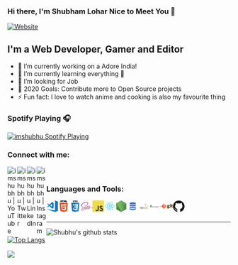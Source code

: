 ### Hi there, I'm Shubham Lohar Nice to Meet You 👋

[![Website](https://img.shields.io/website?label=CodePen&style=for-the-badge&url=https%3A%2F%2Fcodepen.io%2Fimshubhu)](https://codepen.io/imshubhu)


## I'm a Web Developer, Gamer and Editor

- 🔭 I’m currently working on a Adore India!
- 🌱 I’m currently learning everything 🤣
- 👯 I’m looking for Job 
- 🥅 2020 Goals: Contribute more to Open Source projects
- ⚡ Fun fact: I love to watch anime and cooking is also my favourite thing 

### Spotify Playing 🎧
[<img src="https://now-playing-imshubhu.vercel.app/api/spotify-playing" alt="imshubhu Spotify Playing" width="350" />](https://open.spotify.com/user/swyqyimdc12jajde4vpwd2x1b)

### Connect with me:

[<img align="left" alt="imshubhu | YouTube" width="22px" src="https://cdn.jsdelivr.net/npm/simple-icons@v3/icons/youtube.svg" />][youtube]
[<img align="left" alt="imshubhu | Twitter" width="22px" src="https://cdn.jsdelivr.net/npm/simple-icons@v3/icons/twitter.svg" />][twitter]
[<img align="left" alt="imshubhu | LinkedIn" width="22px" src="https://cdn.jsdelivr.net/npm/simple-icons@v3/icons/linkedin.svg" />][linkedin]
[<img align="left" alt="imshubhu | Instagram" width="22px" src="https://cdn.jsdelivr.net/npm/simple-icons@v3/icons/instagram.svg" />][instagram]

<br />

### Languages and Tools:

[<img align="left" alt="Visual Studio Code" width="26px" src="https://raw.githubusercontent.com/github/explore/80688e429a7d4ef2fca1e82350fe8e3517d3494d/topics/visual-studio-code/visual-studio-code.png" />][linkedin]
[<img align="left" alt="HTML5" width="26px" src="https://raw.githubusercontent.com/github/explore/80688e429a7d4ef2fca1e82350fe8e3517d3494d/topics/html/html.png" />][linkedin]
[<img align="left" alt="CSS3" width="26px" src="https://raw.githubusercontent.com/github/explore/80688e429a7d4ef2fca1e82350fe8e3517d3494d/topics/css/css.png" />][linkedin]
[<img align="left" alt="Sass" width="26px" src="https://raw.githubusercontent.com/github/explore/80688e429a7d4ef2fca1e82350fe8e3517d3494d/topics/sass/sass.png" />][linkedin]
[<img align="left" alt="JavaScript" width="26px" src="https://raw.githubusercontent.com/github/explore/80688e429a7d4ef2fca1e82350fe8e3517d3494d/topics/javascript/javascript.png" />][linkedin]
[<img align="left" alt="React" width="26px" src="https://raw.githubusercontent.com/github/explore/80688e429a7d4ef2fca1e82350fe8e3517d3494d/topics/react/react.png" />][linkedin]
[<img align="left" alt="Node.js" width="26px" src="https://raw.githubusercontent.com/github/explore/80688e429a7d4ef2fca1e82350fe8e3517d3494d/topics/nodejs/nodejs.png" />][linkedin]
[<img align="left" alt="SQL" width="26px" src="https://raw.githubusercontent.com/github/explore/80688e429a7d4ef2fca1e82350fe8e3517d3494d/topics/sql/sql.png" />][linkedin]
[<img align="left" alt="MySQL" width="26px" src="https://raw.githubusercontent.com/github/explore/80688e429a7d4ef2fca1e82350fe8e3517d3494d/topics/mysql/mysql.png" />][linkedin]
[<img align="left" alt="MongoDB" width="26px" src="https://raw.githubusercontent.com/github/explore/80688e429a7d4ef2fca1e82350fe8e3517d3494d/topics/mongodb/mongodb.png" />][linkedin]
[<img align="left" alt="Git" width="26px" src="https://raw.githubusercontent.com/github/explore/80688e429a7d4ef2fca1e82350fe8e3517d3494d/topics/git/git.png" />][linkedin]
[<img align="left" alt="GitHub" width="26px" src="https://raw.githubusercontent.com/github/explore/78df643247d429f6cc873026c0622819ad797942/topics/github/github.png" />][linkedin]

<br />
<br />

---
![Shubhu's github stats](https://github-readme-stats.vercel.app/api?username=imshubhu&show_icons=true&theme=dracula)
<br/>
[![Top Langs](https://github-readme-stats.vercel.app/api/top-langs/?username=imshubhu&layout=compact)](https://github.com/imshubhu/github-readme-stats)
<br />

<a href="https://github.com/imshubhu/CleanIndia">
  <img align="center" src="https://github-readme-stats.vercel.app/api/pin/?username=imshubhu&repo=CleanIndia&theme=dracula" />
</a>

[website]: https://codepen.io/imshubhu
[twitter]: https://twitter.com/
[youtube]: https://youtube.com/
[instagram]: https://instagram.com/i_m_shubhu._
[linkedin]: https://linkedin.com/in/shubham-lohar-467531161

